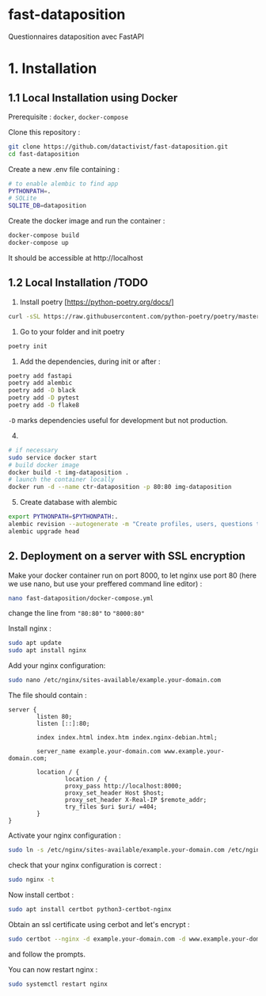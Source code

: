 # fast-dataposition

Questionnaires dataposition avec FastAPI

# 1. Installation

## 1.1 Local Installation using Docker

Prerequisite :
`docker`, `docker-compose`

Clone this repository :

```sh
git clone https://github.com/datactivist/fast-dataposition.git
cd fast-dataposition
```

Create a new .env file containing :

```sh
# to enable alembic to find app
PYTHONPATH=.
# SQLite
SQLITE_DB=dataposition
```

Create the docker image and run the container :

```sh
docker-compose build
docker-compose up
```

It should be accessible at http://localhost


## 1.2 Local Installation /TODO

1. Install poetry [https://python-poetry.org/docs/]
```sh
curl -sSL https://raw.githubusercontent.com/python-poetry/poetry/master/get-poetry.py | python -
```

1. Go to your folder and init poetry
```sh
poetry init
```

1. Add the dependencies, during init or after :
```sh
poetry add fastapi
poetry add alembic
poetry add -D black
poetry add -D pytest
poetry add -D flake8
```

`-D` marks dependencies useful for development but not production.

4. 

```sh
# if necessary
sudo service docker start
# build docker image
docker build -t img-dataposition .
# launch the container locally
docker run -d --name ctr-dataposition -p 80:80 img-dataposition
```

5. Create database with alembic

```sh
export PYTHONPATH=$PYTHONPATH:.
alembic revision --autogenerate -m "Create profiles, users, questions tables"
alembic upgrade head
```



## 2. Deployment on a server with SSL encryption

Make your docker container run on port 8000, to let nginx use port 80 (here we use nano, but use your preffered command line editor) :

```sh
nano fast-dataposition/docker-compose.yml
```

change the line from `"80:80"` to `"8000:80"`


Install nginx :

```sh
sudo apt update
sudo apt install nginx
```

Add your nginx configuration:

```sh
sudo nano /etc/nginx/sites-available/example.your-domain.com
```

The file should contain :
```NGINX
server {
        listen 80;
        listen [::]:80;

        index index.html index.htm index.nginx-debian.html;

        server_name example.your-domain.com www.example.your-domain.com;

        location / {
                location / {
                proxy_pass http://localhost:8000;
                proxy_set_header Host $host;
                proxy_set_header X-Real-IP $remote_addr;
                try_files $uri $uri/ =404;
        }
}
```

Activate your nginx configuration :
```sh
sudo ln -s /etc/nginx/sites-available/example.your-domain.com /etc/nginx/sites-enabled/
```

check that your nginx configuration is correct :
```sh
sudo nginx -t
```

Now install certbot : 
```sh
sudo apt install certbot python3-certbot-nginx
```

Obtain an ssl certificate using cerbot and let's encrypt :
```sh
sudo certbot --nginx -d example.your-domain.com -d www.example.your-domain.com
```
and follow the prompts.

You can now restart nginx :
```sh
sudo systemctl restart nginx
```